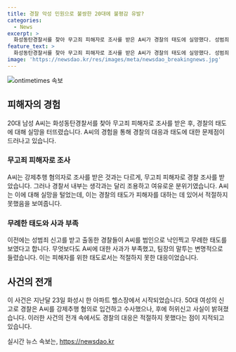 ```yaml
---
title: 경찰 악성 민원으로 불쌍한 20대에 불평감 유발?
categories:
  - News
excerpt: >
  화성동탄경찰서를 찾아 무고죄 피해자로 조사를 받은 A씨가 경찰의 태도에 실망했다. 성범죄 신고를 받고 출동한 경찰들은 A씨를 무례하게 대우했다. 조사에서 사과를 기대했던 A씨에게 경찰은 변명만 이어갔고, 특히 여성 B씨의 허위신고에 대해 엄벌을 원하는 A씨의 주장도 나왔다. 이에 대한 사회적 공감과 화성동탄경찰서의 입장문에도 논란은 여전하다. A씨는 이 사건을 유튜브 채널에서 공개하며 사회적 관심을 끌고 있다.
feature_text: >
  화성동탄경찰서를 찾아 무고죄 피해자로 조사를 받은 A씨가 경찰의 태도에 실망했다. 성범죄 신고를 받고 출동한 경찰들은 A씨를 무례하게 대우했다. 조사에서 사과를 기대했던 A씨에게 경찰은 변명만 이어갔고, 특히 여성 B씨의 허위신고에 대해 엄벌을 원하는 A씨의 주장도 나왔다. 이에 대한 사회적 공감과 화성동탄경찰서의 입장문에도 논란은 여전하다. A씨는 이 사건을 유튜브 채널에서 공개하며 사회적 관심을 끌고 있다.
image: 'https://newsdao.kr/res/images/meta/newsdao_breakingnews.jpg'
---
```


<p><img src="https://newsdao.kr/res/images/meta/newsdao_breakingnews.jpg" alt="ontimetimes 속보" /></p>

<h2 data-ke-size="size26">피해자의 경험</h2>

<p data-ke-size="size16">20대 남성 A씨는 화성동탄경찰서를 찾아 무고죄 피해자로 조사를 받은 후, 경찰의 태도에 대해 실망을 터뜨렸습니다. A씨의 경험을 통해 경찰의 대응과 태도에 대한 문제점이 드러나고 있습니다.</p>

<h3>무고죄 피해자로 조사</h3>

<p data-ke-size="size16">A씨는 강제추행 혐의자로 조사를 받은 것과는 다르게, 무고죄 피해자로 경찰 조사를 받았습니다. 그러나 경찰서 내부는 생각과는 달리 조용하고 여유로운 분위기였습니다. A씨는 이에 대해 실망을 털었는데, 이는 경찰의 태도가 피해자를 대하는 데 있어서 적절하지 못했음을 보여줍니다.</p>

<h3>무례한 태도와 사과 부족</h3>

<p data-ke-size="size16">이전에는 성범죄 신고를 받고 출동한 경찰들이 A씨를 범인으로 낙인찍고 무례한 태도를 보였다고 합니다. 무엇보다도 A씨에 대한 사과가 부족했고, 팀장의 말투는 변명적으로 들렸습니다. 이는 피해자를 위한 태도로서는 적절하지 못한 대응이었습니다.</p>

<h2 data-ke-size="size26">사건의 전개</h2>

<p data-ke-size="size16">이 사건은 지난달 23일 화성시 한 아파트 헬스장에서 시작되었습니다. 50대 여성의 신고로 경찰은 A씨를 강제추행 혐의로 입건하고 수사했으나, 후에 허위신고 사실이 밝혀졌습니다. 이러한 사건의 전개 속에서도 경찰의 대응은 적절하지 못했다는 점이 지적되고 있습니다.</p>
실시간 뉴스 속보는, <a href="https://newsdao.kr" rel="dofollow">https://newsdao.kr</a>


